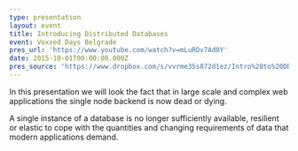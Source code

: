 ```yaml
---
type: presentation
layout: event
title: Introducing Distributed Databases
event: Voxxed Days Belgrade
pres_url: 'https://www.youtube.com/watch?v=mLuRDv7Ad0Y'
date: 2015-10-01T00:00:00.000Z
pres_source: 'https://www.dropbox.com/s/vvrme35s872d1ez/Intro%20to%20DD.key?dl=0'
---
```


In this presentation we will look the fact that in large scale and complex web applications the single node backend is now dead or dying.

A single instance of a database is no longer sufficiently available, resilient or elastic to cope with the quantities and changing requirements of data that modern applications demand.
